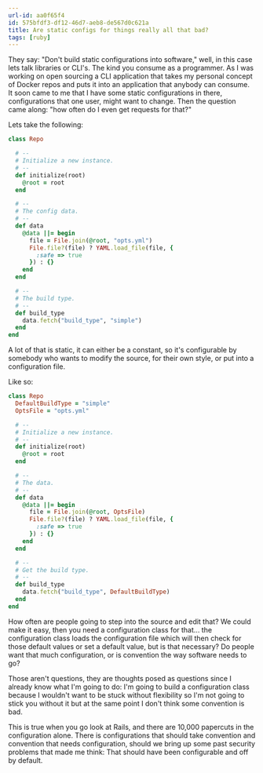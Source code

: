 ```yaml
---
url-id: aa0f65f4
id: 575bfdf3-df12-46d7-aeb8-de567d0c621a
title: Are static configs for things really all that bad?
tags: [ruby]
---
```


They say: "Don't build static configurations into software," well, in this case lets talk libraries or CLI's.  The kind you consume as a programmer. As I was working on open sourcing a CLI application that takes my personal concept of Docker repos and puts it into an application that anybody can consume. It soon came to me that I have some static configurations in there, configurations that one user, might want to change. Then the question came along: "how often do I even get requests for that?"

Lets take the following:

```ruby
class Repo

  # --
  # Initialize a new instance.
  # --
  def initialize(root)
    @root = root
  end

  # --
  # The config data.
  # --
  def data
    @data ||= begin
      file = File.join(@root, "opts.yml")
      File.file?(file) ? YAML.load_file(file, {
        :safe => true
      }) : {}
    end
  end

  # --
  # The build type.
  # --
  def build_type
    data.fetch("build_type", "simple")
  end
end
```

A lot of that is static, it can either be a constant, so it's configurable by somebody who wants to modify the source, for their own style, or put into a configuration file.

Like so:

```ruby
class Repo
  DefaultBuildType = "simple"
  OptsFile = "opts.yml"

  # --
  # Initialize a new instance.
  # --
  def initialize(root)
    @root = root
  end

  # --
  # The data.
  # --
  def data
    @data ||= begin
      file = File.join(@root, OptsFile)
      File.file?(file) ? YAML.load_file(file, {
        :safe => true
      }) : {}
    end
  end

  # --
  # Get the build type.
  # --
  def build_type
    data.fetch("build_type", DefaultBuildType)
  end
end
```

How often are people going to step into the source and edit that? We could make it easy, then you need a configuration class for that... the configuration class loads the configuration file which will then check for those default values or set a default value, but is that necessary?  Do people want that much configuration, or is convention the way software needs to go?

Those aren't questions, they are thoughts posed as questions since I already know what I'm going to do: I'm going to build a configuration class because I wouldn't want to be stuck without flexibility so I'm not going to stick you without it but at the same point I don't think some convention is bad.

This is true when you go look at Rails, and there are 10,000 papercuts in the configuration alone. There is configurations that should take convention and convention that needs configuration, should we bring up some past security problems that made me think: That should have been configurable and off by default.
